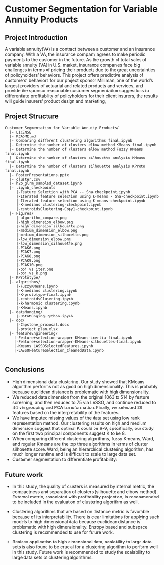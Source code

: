 # Customer Segmentation for Variable Annuity Products


## Project Introduction 
A variable annuity(VA) is a contract between a customer and an insurance company. With a VA, the insurance company agrees to make periodic payments to the customer in the future. As the growth of total sales of variable annuity (VA) in U.S. market, insurance companies face big challenges in terms of pricing their products due to the great uncertainties of policyholders’ behaviors. This project offers predictive analysis of customers’ behaviors for our project sponsor Milliman, one of the world’s largest providers of actuarial and related products and services, and provide the sponsor reasonable customer segmentation suggestions to differentiate profitability of policyholders for their client insurers, the results will guide insurers’ product design and marketing,

## Project Structure
```
Customer Segmentation for Variable Annuity Products/  
  |- LICENSE
  |- README.md
  |- Comparing different clustering algorithms final.ipynb
  |- Determine the number of clusters elbow method KMeans final.ipynb
  |- Determine the number of clusters elbow method Fuzzy KMeans final.ipynb
  |- Determine the number of clusters silhouette analysis KMeans final.ipynb
  |- Determine the number of clusters silhouette analysis KProto final.ipynb
  |- PosterPresentations.pptx
  |- cluster.csv
  |- h2o_glrm_sampled_dataset.ipynb
  |- .ipynb_checkpoints
     |-Feature Selection with PCA -- Sha-checkpoint.ipynb
     |-Iterated feature selection using K-means - Sha-checkpoint.ipynb
     |-Iterated feature selection using K-means-checkpoint.ipynb
     |-K-medians clustering-checkpoint.ipynb
     |-centroidsClustering-Copy1-checkpoint.ipynb
  |- Figures/
     |-algorithm_compare.png
     |-high_dimension_elbow.png
     |-high_dimension_silhouette.png
     |-medium_dimension_elbow.png
     |-medium_dimension_silhouette.png
     |-low_dimension_elbow.png
     |-low_dimension_silhouette.png
     |-PCAK6.png
     |-PCAK7.png
     |-PCAK8.png
     |-PCAK9.png
     |-PCAK10.png
     |-obj_vs_iter.png
     |-obj_vs_k.png
  |- KPrototype/
  |- algorithms/
     |-FuzzyKMeans.ipynb
     |-K-medians clustering.ipynb
     |-K-prototype-final.ipynb
     |-centroidsClusering.ipynb
     |-k-harmonic clustering.ipynb
     |-KMeans.ipynb
  |- dataMunging/
     |-DataMunging-Python.ipynb
  |- doc/
     |-Capstone_proposal.docx
     |-project_plan.xlsx
  |- featureEngineering/
    |-Feature+selection-wrapper-KMeans-inertia-final.ipynb
    |-Feature+selection-wrapper-KMeans-silhouettes-final.ipynb
    |-Kmeans_LASSOSelectedFeatures.ipynb
    |-LASSOFeatureSelection_CleanedData.ipynb	
     
```
## Conclusions
* High dimensional data clustering. Our study showed that KMeans algorithm performs not as good on high dimensionality. This is probably because euclidean distance is problematic with high dimensionality.
* We reduced data dimension from the original 1063 to 514 by feature screening, and then reduced to 75 via LASSO, and continue reduced to 44 via grouping and PCA transformation. Finally, we selected 20 features based on the interpretability of the features.
* We have imputed missing values of the data set using low rank representation method.
Our clustering results on high and medium dimension suggest that optimal K could be 6-9, specifically, our study on the first two principal components suggest K to be 8.
* When comparing different clustering algorithms, fussy Kmeans, Ward, and regular Kmeans are the top three algorithms in terms of cluster silhouette score. Ward, being an hierarchical clustering algorithm, has much longer runtime and is difficult to scale to large data set. 
* Customer segmentation to differentiate profitability:

## Future work
* In this study, the quality of clusters is measured by internal metric, the compactness and separation of clusters (silhouette and elbow method). External metric, associated with profitability projection, is recommended to be included in the evaluation of clustering algorithm as well. 

* Clustering algorithms that are based on distance metric is favorable because of its interpretability. There is clear limitations for applying such models to high dimensional data because euclidean distance is problematic with high dimensionality. Entropy based and subspace clustering is recommended to use for future work.

* Besides application to high dimensional data, scalability to large data sets is also found to be crucial for a clustering algorithm to perform well in this study. Future work is recommended to study the scalability to large data sets of clustering algorithms.
